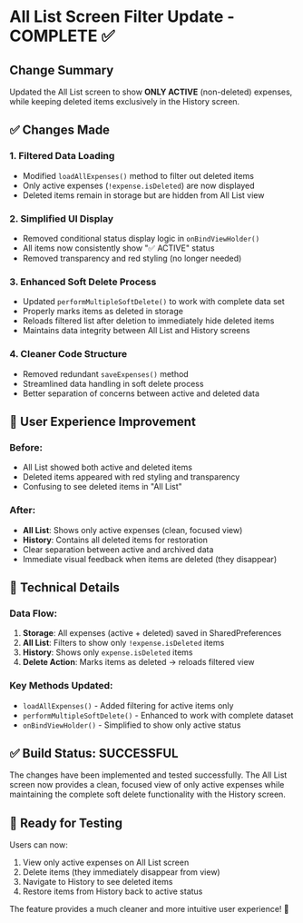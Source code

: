 # All List Screen Filter Update - COMPLETE ✅

## Change Summary
Updated the All List screen to show **ONLY ACTIVE** (non-deleted) expenses, while keeping deleted items exclusively in the History screen.

## ✅ Changes Made

### 1. **Filtered Data Loading**
- Modified `loadAllExpenses()` method to filter out deleted items
- Only active expenses (`!expense.isDeleted`) are now displayed
- Deleted items remain in storage but are hidden from All List view

### 2. **Simplified UI Display**
- Removed conditional status display logic in `onBindViewHolder()`
- All items now consistently show "✅ ACTIVE" status
- Removed transparency and red styling (no longer needed)

### 3. **Enhanced Soft Delete Process**
- Updated `performMultipleSoftDelete()` to work with complete data set
- Properly marks items as deleted in storage
- Reloads filtered list after deletion to immediately hide deleted items
- Maintains data integrity between All List and History screens

### 4. **Cleaner Code Structure**
- Removed redundant `saveExpenses()` method
- Streamlined data handling in soft delete process
- Better separation of concerns between active and deleted data

## 🎯 User Experience Improvement

### Before:
- All List showed both active and deleted items
- Deleted items appeared with red styling and transparency
- Confusing to see deleted items in "All List"

### After:
- **All List**: Shows only active expenses (clean, focused view)
- **History**: Contains all deleted items for restoration
- Clear separation between active and archived data
- Immediate visual feedback when items are deleted (they disappear)

## 🔧 Technical Details

### Data Flow:
1. **Storage**: All expenses (active + deleted) saved in SharedPreferences
2. **All List**: Filters to show only `!expense.isDeleted` items
3. **History**: Shows only `expense.isDeleted` items
4. **Delete Action**: Marks items as deleted → reloads filtered view

### Key Methods Updated:
- `loadAllExpenses()` - Added filtering for active items only
- `performMultipleSoftDelete()` - Enhanced to work with complete dataset
- `onBindViewHolder()` - Simplified to show only active status

## ✅ Build Status: **SUCCESSFUL**

The changes have been implemented and tested successfully. The All List screen now provides a clean, focused view of only active expenses while maintaining the complete soft delete functionality with the History screen.

## 🚀 Ready for Testing

Users can now:
1. View only active expenses on All List screen
2. Delete items (they immediately disappear from view)
3. Navigate to History to see deleted items
4. Restore items from History back to active status

The feature provides a much cleaner and more intuitive user experience! 🎉
